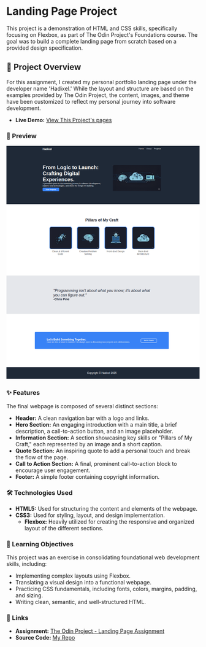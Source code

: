 # Landing Page Project
This project is a demonstration of HTML and CSS skills, specifically focusing on Flexbox, as part of The Odin Project's Foundations course. The goal was to build a complete landing page from scratch based on a provided design specification.

## 📝 Project Overview

For this assignment, I created my personal portfolio landing page under the developer name 'Hadixel.' While the layout and structure are based on the examples provided by The Odin Project, the content, images, and theme have been customized to reflect my personal journey into software development.

-   **Live Demo:** [View This Project's pages](https://hadixel.github.io/my-landing-page/)

### 📸 Preview

![Project Preview](./preveiw-img/Screenshot.png)

### ✨ Features

The final webpage is composed of several distinct sections:

-   **Header:** A clean navigation bar with a logo and links.
-   **Hero Section:** An engaging introduction with a main title, a brief description, a call-to-action button, and an image placeholder.
-   **Information Section:** A section showcasing key skills or "Pillars of My Craft," each represented by an image and a short caption.
-   **Quote Section:** An inspiring quote to add a personal touch and break the flow of the page.
-   **Call to Action Section:** A final, prominent call-to-action block to encourage user engagement.
-   **Footer:** A simple footer containing copyright information.

### 🛠️ Technologies Used

-   **HTML5:** Used for structuring the content and elements of the webpage.
-   **CSS3:** Used for styling, layout, and design implementation.
    -   **Flexbox:** Heavily utilized for creating the responsive and organized layout of the different sections.

### 🎯 Learning Objectives

This project was an exercise in consolidating foundational web development skills, including:

-   Implementing complex layouts using Flexbox.
-   Translating a visual design into a functional webpage.
-   Practicing CSS fundamentals, including fonts, colors, margins, padding, and sizing.
-   Writing clean, semantic, and well-structured HTML.

### 🔗 Links

-   **Assignment:** [The Odin Project - Landing Page Assignment](https://www.theodinproject.com/lessons/foundations-landing-page)
-   **Source Code:** [My Repo](https://github.com/Hadixel/my-landing-page)